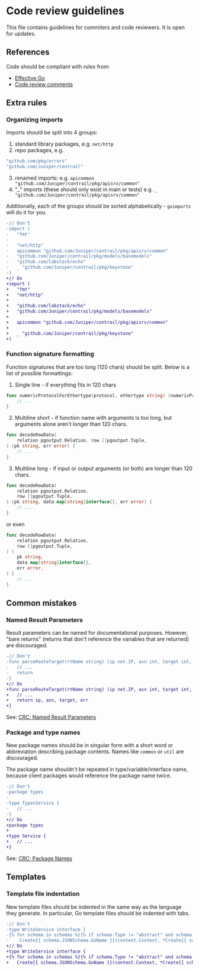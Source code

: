# Code review guidelines

This file contains guidelines for commiters and code reviewers.
It is open for updates.

## References

Code should be compliant with rules from:
- [Effective Go](https://golang.org/doc/effective_go.html)
- [Code review comments](https://github.com/golang/go/wiki/CodeReviewComments)

## Extra rules

### Organizing imports

Imports should be split into 4 groups:
1.  standard library packages, e.g. `net/http`
2.  repo packages, e.g.

```go
"github.com/pkg/errors"
"github.com/Juniper/contrail"
```

3. renamed imports: 
    e.g. `apicommon "github.com/Juniper/contrail/pkg/apisrv/common"`
4. "_" imports (these should only exist in main or tests)
    e.g. `_ "github.com/Juniper/contrail/pkg/apisrv/common"`



Additionally, each of the groups should be sorted alphabetically -
`goimports` will do it for you.

```diff
-// Don't
-import (
-	"fmt"
-
- 	"net/http"
- 	apicommon "github.com/Juniper/contrail/pkg/apisrv/common"
- 	"github.com/Juniper/contrail/pkg/models/basemodels"
- 	"github.com/labstack/echo"
- 	_ "github.com/Juniper/contrail/pkg/keystone"
-)
+// Do
+import (
+	"fmt"
+	"net/http"
+
+	"github.com/labstack/echo"
+	"github.com/Juniper/contrail/pkg/models/basemodels"
+
+	apicommon "github.com/Juniper/contrail/pkg/apisrv/common"
+
+	_ "github.com/Juniper/contrail/pkg/keystone"
+)
```

### Function signature formatting

Function signatures that are too long (120 chars) should be split.
Below is a list of possible formattings:
1.  Single line - if everything fits in 120 chars

```go
func numericProtocolForEthertype(protocol, ethertype string) (numericProtocol string, err error) {
	// ...
}
```

2.  Multiline short - if function name with arguments is too long, but arguments
    alone aren't longer than 120 chars.

```go
func decodeRowData(
	relation pgoutput.Relation, row []pgoutput.Tuple,
) (pk string, err error) {
	// ...
}
```

3. Multiline long - if input or output arguments (or both) are longer than 120 chars.

```go
func decodeRowData(
	relation pgoutput.Relation,
	row []pgoutput.Tuple,
) (pk string, data map[string]interface{}, err error) {
	// ...
}
```

or even

```go
func decodeRowData(
	relation pgoutput.Relation,
	row []pgoutput.Tuple,
) (
	pk string,
	data map[string]interface{},
	err error,
) {
	// ...
}
```

## Common mistakes

### Named Result Parameters

Result parameters can be named for documentational purposes.
However, "bare returns" (returns that don't reference the variables
that are returned) are discouraged.

```diff
-// Don't
-func parseRouteTarget(rtName string) (ip net.IP, asn int, target int, err error) {
-	// ...
-	return
-}
+// Do
+func parseRouteTarget(rtName string) (ip net.IP, asn int, target int, err error) {
+	// ...
+	return ip, asn, target, err
+}
```

See: [CRC: Named Result Parameters](https://github.com/golang/go/wiki/CodeReviewComments#named-result-parameters)

### Package and type names

New package names should be in singular form with a short word or abbreviation
describing package contents. Names like `common` or `util` are discouraged.

The package name shouldn't be repeated in type/variable/interface name,
because client packages would reference the package name twice.

```diff
-// Don't
-package types
-
-type TypesService {
-	// ...
-}
+// Do
+package types
+
+type Service {
+	// ...
+}
```

See: [CRC: Package Names](https://github.com/golang/go/wiki/CodeReviewComments#package-names)

## Templates

### Template file indentation

New template files should be indented in the same way
as the language they generate.
In particular, Go template files should be indented with tabs.

```diff
-// Don't
-type WriteService interface {
-{% for schema in schemas %}{% if schema.Type != "abstract" and schema.ID %}
-    Create{{ schema.JSONSchema.GoName }}(context.Context, *Create{{ schema.JSONSchema.GoName }}Request) (*Create{{ schema.JSONSchema.GoName }}Response, error)
+// Do
+type WriteService interface {
+{% for schema in schemas %}{% if schema.Type != "abstract" and schema.ID %}
+	Create{{ schema.JSONSchema.GoName }}(context.Context, *Create{{ schema.JSONSchema.GoName }}Request) (*Create{{ schema.JSONSchema.GoName }}Response, error)
```
